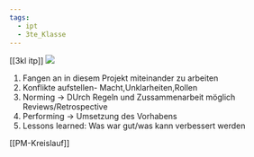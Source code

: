 ```yaml
---
tags:
  - ipt
  - 3te_Klasse
---
```

[[3kl itp]]
![](Tuckman-Teamuhr%2002-10-2024-39.excalidraw.svg)
1. Fangen an in diesem Projekt miteinander zu arbeiten 
2. Konflikte aufstellen- Macht,Unklarheiten,Rollen
3. Norming → DUrch Regeln und Zussammenarbeit möglich Reviews/Retrospective
4. Performing → Umsetzung des Vorhabens
5. Lessons learned: Was war gut/was kann verbessert werden

[[PM-Kreislauf]]